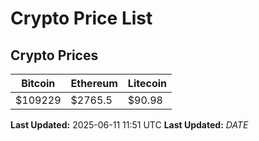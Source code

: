 # Crypto Price List

## Crypto Prices
| Bitcoin | Ethereum | Litecoin |
| ------- | -------- | -------- |
| $109229 | $2765.5 | $90.98 |
**Last Updated:** 2025-06-11 11:51 UTC
**Last Updated:** $DATE$
